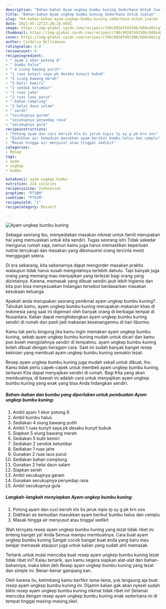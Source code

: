 ```yaml
---
description: "Bahan-bahan Ayam ungkep bumbu kuning Sederhana Untuk Jualan"
title: "Bahan-bahan Ayam ungkep bumbu kuning Sederhana Untuk Jualan"
slug: 764-bahan-bahan-ayam-ungkep-bumbu-kuning-sederhana-untuk-jualan
date: 2021-05-12T23:20:24.050Z
image: https://img-global.cpcdn.com/recipes/c7d8c9928f493306/680x482cq70/ayam-ungkep-bumbu-kuning-foto-resep-utama.jpg
thumbnail: https://img-global.cpcdn.com/recipes/c7d8c9928f493306/680x482cq70/ayam-ungkep-bumbu-kuning-foto-resep-utama.jpg
cover: https://img-global.cpcdn.com/recipes/c7d8c9928f493306/680x482cq70/ayam-ungkep-bumbu-kuning-foto-resep-utama.jpg
author: Cordelia Williamson
ratingvalue: 4.8
reviewcount: 9
recipeingredient:
- " ayam 1 ekor potong 8"
- " bumbu halus"
- " 4 siung bawang putih"
- "1 ruas kunyit saya pk desaku kunyit bubuk"
- "5 siung bawang merah"
- "5 butir kemiri"
- "2 sendok ketumbar"
- "1 ruas jahe"
- "2 ruas laos parut"
- " bahan cemplung"
- "2 helai daun salam"
- " sereh"
- "secukupnya garam"
- "secukupnya penyedap rasa"
- "secukupnya gula"
recipeinstructions:
- "Potong ayam dan cuci bersih klo bs jeruk nipis tp sy g pk krn oos"
- "Didihkan air kemudian masukkan ayam berikut bumbu halus dan cemplu"
- "Masak hingga air menyusut atau tinggal sedikit"
categories:
- Resep
tags:
- ayam
- ungkep
- bumbu

katakunci: ayam ungkep bumbu 
nutrition: 224 calories
recipecuisine: Indonesian
preptime: "PT38M"
cooktime: "PT52M"
recipeyield: "1"
recipecategory: Dessert

---
```



![Ayam ungkep bumbu kuning](https://img-global.cpcdn.com/recipes/c7d8c9928f493306/680x482cq70/ayam-ungkep-bumbu-kuning-foto-resep-utama.jpg)

Sebagai seorang ibu, menyediakan masakan nikmat untuk famili merupakan hal yang memuaskan untuk kita sendiri. Tugas seorang istri Tidak sekedar mengurus rumah saja, namun kamu juga harus memastikan keperluan nutrisi tercukupi dan masakan yang dikonsumsi orang tercinta mesti menggugah selera.

Di era  sekarang, kita sebenarnya dapat mengorder masakan praktis walaupun tidak harus susah mengolahnya terlebih dahulu. Tapi banyak juga orang yang memang mau menyajikan yang terlezat bagi orang yang dicintainya. Karena, memasak yang dibuat sendiri jauh lebih higienis dan kita pun bisa menyesuaikan hidangan tersebut berdasarkan masakan kesukaan keluarga. 



Apakah anda merupakan seorang penikmat ayam ungkep bumbu kuning?. Tahukah kamu, ayam ungkep bumbu kuning merupakan makanan khas di Indonesia yang saat ini digemari oleh banyak orang di berbagai tempat di Nusantara. Kalian dapat menghidangkan ayam ungkep bumbu kuning sendiri di rumah dan pasti jadi makanan kesenanganmu di hari liburmu.

Kamu tak perlu bingung jika kamu ingin memakan ayam ungkep bumbu kuning, sebab ayam ungkep bumbu kuning mudah untuk dicari dan kamu pun boleh mengolahnya sendiri di tempatmu. ayam ungkep bumbu kuning boleh dibuat dengan beragam cara. Saat ini sudah banyak banget resep kekinian yang membuat ayam ungkep bumbu kuning semakin lezat.

Resep ayam ungkep bumbu kuning juga mudah sekali untuk dibuat, lho. Kamu tidak perlu capek-capek untuk membeli ayam ungkep bumbu kuning, lantaran Kita dapat menyajikan sendiri di rumah. Bagi Kita yang akan membuatnya, di bawah ini adalah cara untuk menyajikan ayam ungkep bumbu kuning yang enak yang bisa Anda hidangkan sendiri.

<!--inarticleads1-->

##### Bahan-bahan dan bumbu yang diperlukan untuk pembuatan Ayam ungkep bumbu kuning:

1. Ambil  ayam 1 ekor potong 8
1. Ambil  bumbu halus
1. Sediakan  4 siung bawang putih
1. Ambil 1 ruas kunyit saya pk desaku kunyit bubuk
1. Siapkan 5 siung bawang merah
1. Sediakan 5 butir kemiri
1. Sediakan 2 sendok ketumbar
1. Sediakan 1 ruas jahe
1. Gunakan 2 ruas laos parut
1. Sediakan  bahan cemplung
1. Gunakan 2 helai daun salam
1. Siapkan  sereh
1. Ambil secukupnya garam
1. Gunakan secukupnya penyedap rasa
1. Ambil secukupnya gula




<!--inarticleads2-->

##### Langkah-langkah menyiapkan Ayam ungkep bumbu kuning:

1. Potong ayam dan cuci bersih klo bs jeruk nipis tp sy g pk krn oos
1. Didihkan air kemudian masukkan ayam berikut bumbu halus dan cemplu
1. Masak hingga air menyusut atau tinggal sedikit




Wah ternyata resep ayam ungkep bumbu kuning yang lezat tidak ribet ini enteng banget ya! Anda Semua mampu membuatnya. Cara buat ayam ungkep bumbu kuning Sangat cocok banget buat anda yang baru mau belajar memasak ataupun juga untuk kalian yang sudah ahli memasak.

Tertarik untuk mulai mencoba buat resep ayam ungkep bumbu kuning lezat tidak ribet ini? Kalau tertarik, ayo kamu segera siapkan alat-alat dan bahan-bahannya, maka bikin deh Resep ayam ungkep bumbu kuning yang lezat dan simple ini. Benar-benar gampang kan. 

Oleh karena itu, ketimbang kamu berfikir lama-lama, yuk langsung aja buat resep ayam ungkep bumbu kuning ini. Dijamin kalian gak akan nyesel sudah bikin resep ayam ungkep bumbu kuning nikmat tidak ribet ini! Selamat mencoba dengan resep ayam ungkep bumbu kuning enak sederhana ini di tempat tinggal masing-masing,oke!.

